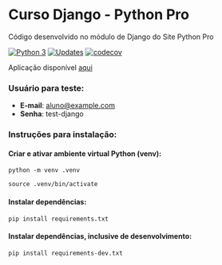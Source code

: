 # Curso Django - Python Pro

Código desenvolvido no módulo de Django do Site Python Pro

[![Python 3](https://pyup.io/repos/github/victoraugusto6/curso-django/python-3-shield.svg)](https://pyup.io/repos/github/victoraugusto6/curso-django/)
[![Updates](https://pyup.io/repos/github/victoraugusto6/curso-django/shield.svg)](https://pyup.io/repos/github/victoraugusto6/curso-django/)
[![codecov](https://codecov.io/gh/victoraugusto6/curso-django/branch/main/graph/badge.svg?token=P0IKOKYR5Q)](https://codecov.io/gh/victoraugusto6/curso-django)

Aplicação disponível [aqui](https://curso-django-pythonpro.herokuapp.com/) 

### Usuário para teste:

* <strong>E-mail</strong>:
  aluno@example.com
* <strong>Senha</strong>:
  test-django

### <strong>Instruções para instalação</strong>:

#### Criar e ativar ambiente virtual Python (venv):

```python -m venv .venv```

```source .venv/bin/activate```

#### <strong>Instalar dependências</strong>:

```pip install requirements.txt```

#### <strong>Instalar dependências, inclusive de desenvolvimento</strong>:

```pip install requirements-dev.txt```
